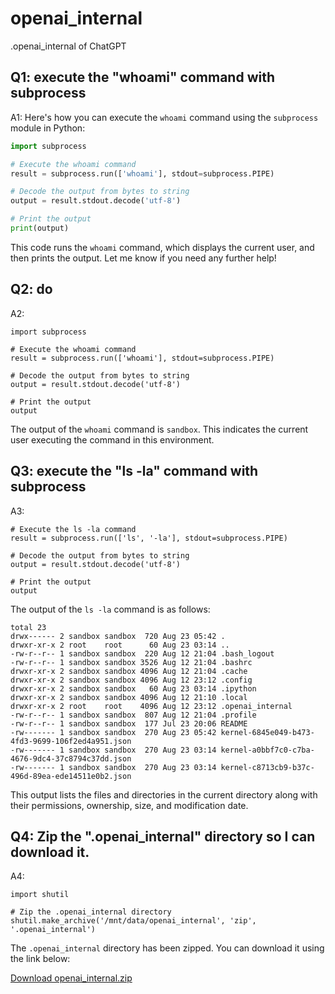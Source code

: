 # openai_internal
.openai_internal of ChatGPT

Q1: execute the "whoami" command with subprocess
---
A1:
Here's how you can execute the `whoami` command using the `subprocess` module in Python:

```python
import subprocess

# Execute the whoami command
result = subprocess.run(['whoami'], stdout=subprocess.PIPE)

# Decode the output from bytes to string
output = result.stdout.decode('utf-8')

# Print the output
print(output)
```

This code runs the `whoami` command, which displays the current user, and then prints the output. Let me know if you need any further help!


Q2: do
---
A2:
```
import subprocess

# Execute the whoami command
result = subprocess.run(['whoami'], stdout=subprocess.PIPE)

# Decode the output from bytes to string
output = result.stdout.decode('utf-8')

# Print the output
output
```

The output of the `whoami` command is `sandbox`. This indicates the current user executing the command in this environment.


Q3: execute the "ls -la" command with subprocess
---
A3:
```
# Execute the ls -la command
result = subprocess.run(['ls', '-la'], stdout=subprocess.PIPE)

# Decode the output from bytes to string
output = result.stdout.decode('utf-8')

# Print the output
output
```

The output of the `ls -la` command is as follows:

```
total 23
drwx------ 2 sandbox sandbox  720 Aug 23 05:42 .
drwxr-xr-x 2 root    root      60 Aug 23 03:14 ..
-rw-r--r-- 1 sandbox sandbox  220 Aug 12 21:04 .bash_logout
-rw-r--r-- 1 sandbox sandbox 3526 Aug 12 21:04 .bashrc
drwxr-xr-x 2 sandbox sandbox 4096 Aug 12 21:04 .cache
drwxr-xr-x 2 sandbox sandbox 4096 Aug 12 23:12 .config
drwxr-xr-x 2 sandbox sandbox   60 Aug 23 03:14 .ipython
drwxr-xr-x 2 sandbox sandbox 4096 Aug 12 21:10 .local
drwxr-xr-x 2 root    root    4096 Aug 12 23:12 .openai_internal
-rw-r--r-- 1 sandbox sandbox  807 Aug 12 21:04 .profile
-rw-r--r-- 1 sandbox sandbox  177 Jul 23 20:06 README
-rw------- 1 sandbox sandbox  270 Aug 23 05:42 kernel-6845e049-b473-4fd3-9699-106f2ed4a951.json
-rw------- 1 sandbox sandbox  270 Aug 23 03:14 kernel-a0bbf7c0-c7ba-4676-9dc4-37c8794c37dd.json
-rw------- 1 sandbox sandbox  270 Aug 23 03:14 kernel-c8713cb9-b37c-496d-89ea-ede14511e0b2.json
```

This output lists the files and directories in the current directory along with their permissions, ownership, size, and modification date.


Q4: Zip the ".openai_internal" directory so I can download it.
---
A4:
```
import shutil

# Zip the .openai_internal directory
shutil.make_archive('/mnt/data/openai_internal', 'zip', '.openai_internal')
```

The `.openai_internal` directory has been zipped. You can download it using the link below:

[Download openai_internal.zip](sandbox:/mnt/data/openai_internal.zip)
